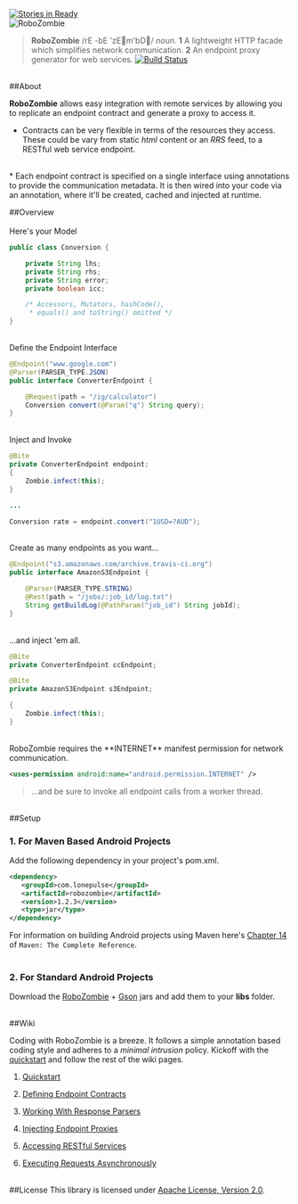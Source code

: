 [![Stories in Ready](https://badge.waffle.io/sahan/RoboZombie.png)](http://waffle.io/sahan/RoboZombie)  
![RoboZombie](https://raw.github.com/sahan/RoboZombie/master/logo.png)

> **RoboZombie** /rE-bE'zEm'bD/ <em>noun.</em> **1** A lightweight HTTP facade 
which simplifies network communication. **2** An endpoint proxy generator for web services. 
[![Build Status](https://travis-ci.org/sahan/RoboZombie.png?branch=master)](https://travis-ci.org/sahan/RoboZombie)

<br>
##About

**RoboZombie** allows easy integration with remote services by allowing you to replicate an endpoint 
contract and generate a proxy to access it.

* Contracts can be very flexible in terms of the resources they access. These could be vary from static 
*html* content or an *RRS* feed, to a RESTful web service endpoint.   
<br>
* Each endpoint contract is specified on a single interface using annotations to provide the communication 
metadata. It is then wired into your code via an annotation, where it'll be created, cached and injected at 
runtime.   
<br>

##Overview   
<br>
Here's your Model   

```java
public class Conversion {

    private String lhs;
    private String rhs;
    private String error;
    private boolean icc;

    /* Accessors, Mutators, hashCode(), 
     * equals() and toString() omitted */
}
```
<br>
Define the Endpoint Interface   

```java
@Endpoint("www.google.com")
@Parser(PARSER_TYPE.JSON)
public interface ConverterEndpoint {

    @Request(path = "/ig/calculator")
    Conversion convert(@Param("q") String query);
}
```
<br>
Inject and Invoke   

```java
@Bite
private ConverterEndpoint endpoint;
{
    Zombie.infect(this);
}

...

Conversion rate = endpoint.convert("1USD=?AUD");
```
<br>
Create as many endpoints as you want...   

```java
@Endpoint("s3.amazonaws.com/archive.travis-ci.org")
public interface AmazonS3Endpoint {

    @Parser(PARSER_TYPE.STRING)	
    @Rest(path = "/jobs/:job_id/log.txt")
    String getBuildLog(@PathParam("job_id") String jobId);
}
```
<br>
...and inject 'em all.   

```java
@Bite
private ConverterEndpoint ccEndpoint;

@Bite
private AmazonS3Endpoint s3Endpoint;

{
    Zombie.infect(this);
}
```
<br>
RoboZombie requires the **INTERNET** manifest permission for network communication.   
 
```xml
<uses-permission android:name="android.permission.INTERNET" />
```
> ...and be sure to invoke all endpoint calls from a worker thread.

<br>
##Setup

### 1. For Maven Based Android Projects

Add the following dependency in your project's pom.xml.

```xml
<dependency>
   <groupId>com.lonepulse</groupId>
   <artifactId>robozombie</artifactId>
   <version>1.2.3</version>
   <type>jar</type>
</dependency>
```

For information on building Android projects using Maven here's [Chapter 14](http://www.sonatype.com/books/mvnref-book/reference/android-dev.html) of `Maven: The Complete Reference`.   
<br>   

### 2. For Standard Android Projects

Download the [RoboZombie](http://repo1.maven.org/maven2/com/lonepulse/robozombie/1.2.3/robozombie-1.2.3.jar) + [Gson](http://repo1.maven.org/maven2/com/google/code/gson/gson/2.2.2/gson-2.2.2.jar) 
jars and add them to your **libs** folder.
<br><br>

##Wiki

Coding with RoboZombie is a breeze. It follows a simple annotation based coding style and adheres to a *minimal intrusion* policy. 
Kickoff with the [quickstart](https://github.com/sahan/RoboZombie/wiki/Quickstart) and follow the rest of the wiki pages. 

1. [Quickstart](https://github.com/sahan/RoboZombie/wiki/Quickstart)

2. [Defining Endpoint Contracts](https://github.com/sahan/RoboZombie/wiki/Defining-Endpoint-Contracts)

3. [Working With Response Parsers](https://github.com/sahan/RoboZombie/wiki/Working-With-Response-Parsers)

4. [Injecting Endpoint Proxies](https://github.com/sahan/RoboZombie/wiki/Injecting-Endpoint-Proxies)

5. [Accessing RESTful Services](https://github.com/sahan/RoboZombie/wiki/Accessing-RESTful-Services)   

6. [Executing Requests Asynchronously](https://github.com/sahan/RoboZombie/wiki/Executing-Requests-Asynchronously)
<br><br>   

##License
This library is licensed under [Apache License, Version 2.0](http://www.apache.org/licenses/LICENSE-2.0.html).
